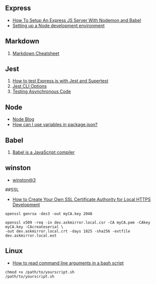 ## Express
* [How To Setup An Express JS Server With Nodemon and Babel](https://medium.com/developer-circles-lusaka/how-to-setup-express-js-server-with-nodemon-and-babel-c3a17218c282)
* [Setting up a Node development environment](https://developer.mozilla.org/en-US/docs/Learn/Server-side/Express_Nodejs/development_environment)
## Markdown
1. [Markdown Cheatsheet
](https://github.com/adam-p/markdown-here/wiki/Markdown-Cheatsheet)

## Jest
1. [How to test Express.js with Jest and Supertest](http://www.albertgao.xyz/2017/05/24/how-to-test-expressjs-with-jest-and-supertest/)
2. [Jest CLI Options](https://jestjs.io/docs/en/cli)
3. [Testing Asynchronous Code](https://jestjs.io/docs/en/asynchronous)

## Node 
* [Node Blog](https://nodejs.org/en/blog/)
* [How can I use variables in package.json?](https://stackoverflow.com/questions/43705195/how-can-i-use-variables-in-package-json)
## Babel 
1. [Babel is a JavaScript compiler](https://babeljs.io/docs/en/)

## winston 
* [winston@3](https://github.com/winstonjs/winston)

##SSL
* [How to Create Your Own SSL Certificate Authority for Local HTTPS Development](https://deliciousbrains.com/ssl-certificate-authority-for-local-https-development/)
```
openssl genrsa -des3 -out myCA.key 2048
```
```
openssl x509 -req -in dev.askmirror.local.csr -CA myCA.pem -CAkey myCA.key -CAcreateserial \
-out dev.askmirror.local.crt -days 1825 -sha256 -extfile dev.askmirror.local.ext
```

## Linux 
* [How to read command line arguments in a bash script](https://how-to.fandom.com/wiki/How_to_read_command_line_arguments_in_a_bash_script)


```
chmod +x /path/to/yourscript.sh
/path/to/yourscript.sh 
```